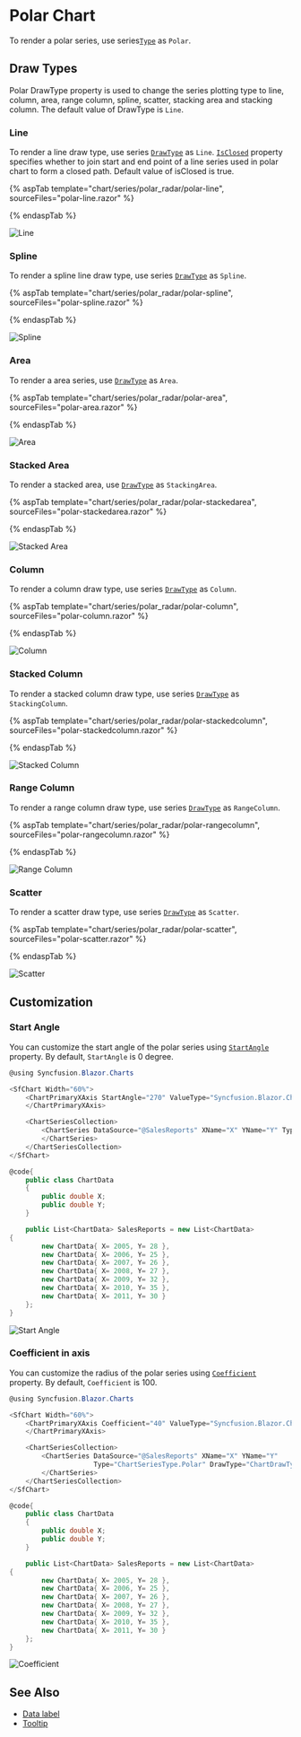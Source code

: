 # Polar Chart

To render a polar series, use series[`Type`](https://help.syncfusion.com/cr/blazor/Syncfusion.Blazor~Syncfusion.Blazor.Charts.ChartSeries~Type.html) as `Polar`.

## Draw Types

Polar DrawType property is used to change the series plotting type to line, column, area, range column, spline,
scatter, stacking area and stacking column. The default value of DrawType is `Line`.

### Line

To render a line draw type, use series [`DrawType`](https://help.syncfusion.com/cr/blazor/Syncfusion.Blazor~Syncfusion.Blazor.Charts.ChartSeries~DrawType.html) as `Line`.
[`IsClosed`](https://help.syncfusion.com/cr/blazor/Syncfusion.Blazor~Syncfusion.Blazor.Charts.ChartSeries~IsClosed.html) property specifies whether to join start and end point of
 a line series used in polar chart to form a closed path. Default value of isClosed is true.

{% aspTab template="chart/series/polar_radar/polar-line", sourceFiles="polar-line.razor" %}

{% endaspTab %}

![Line](../images/polar-radar/polar-line-razor.png)

### Spline

To render a spline line draw type, use series [`DrawType`](https://help.syncfusion.com/cr/blazor/Syncfusion.Blazor~Syncfusion.Blazor.Charts.ChartSeries~DrawType.html) as `Spline`.

{% aspTab template="chart/series/polar_radar/polar-spline", sourceFiles="polar-spline.razor" %}

{% endaspTab %}

![Spline](../images/polar-radar/polar-spline-razor.png)

### Area

To render a area series, use [`DrawType`](https://help.syncfusion.com/cr/blazor/Syncfusion.Blazor~Syncfusion.Blazor.Charts.ChartSeries~DrawType.html) as `Area`.

{% aspTab template="chart/series/polar_radar/polar-area", sourceFiles="polar-area.razor" %}

{% endaspTab %}

![Area](../images/polar-radar/polar-area-razor.png)

### Stacked Area

To render a stacked area, use [`DrawType`](https://help.syncfusion.com/cr/blazor/Syncfusion.Blazor~Syncfusion.Blazor.Charts.ChartSeries~DrawType.html) as `StackingArea`.

{% aspTab template="chart/series/polar_radar/polar-stackedarea", sourceFiles="polar-stackedarea.razor" %}

{% endaspTab %}

![Stacked Area](../images/polar-radar/polar-stackedarea-razor.png)

### Column

To render a column draw type, use series [`DrawType`](https://help.syncfusion.com/cr/blazor/Syncfusion.Blazor~Syncfusion.Blazor.Charts.ChartSeries~DrawType.html) as `Column`.

{% aspTab template="chart/series/polar_radar/polar-column", sourceFiles="polar-column.razor" %}

{% endaspTab %}

![Column](../images/polar-radar/polar-column-razor.png)

### Stacked Column

To render a stacked column draw type, use series [`DrawType`](https://help.syncfusion.com/cr/blazor/Syncfusion.Blazor~Syncfusion.Blazor.Charts.ChartSeries~DrawType.html) as `StackingColumn`.

{% aspTab template="chart/series/polar_radar/polar-stackedcolumn", sourceFiles="polar-stackedcolumn.razor" %}

{% endaspTab %}

![Stacked Column](../images/polar-radar/polar-stackedcolumn-razor.png)

### Range Column

To render a range column draw type, use series [`DrawType`](https://help.syncfusion.com/cr/blazor/Syncfusion.Blazor~Syncfusion.Blazor.Charts.ChartSeries~DrawType.html) as `RangeColumn`.

{% aspTab template="chart/series/polar_radar/polar-rangecolumn", sourceFiles="polar-rangecolumn.razor" %}

{% endaspTab %}

![Range Column](../images/polar-radar/polar-rangecolumn-razor.png)

### Scatter

To render a scatter draw type, use series [`DrawType`](https://help.syncfusion.com/cr/blazor/Syncfusion.Blazor~Syncfusion.Blazor.Charts.ChartSeries~DrawType.htmll) as `Scatter`.

{% aspTab template="chart/series/polar_radar/polar-scatter", sourceFiles="polar-scatter.razor" %}

{% endaspTab %}

![Scatter](../images/polar-radar/polar-scatter-razor.png)

## Customization

### Start Angle

You can customize the start angle of the polar series using
[`StartAngle`](https://help.syncfusion.com/cr/blazor/Syncfusion.Blazor~Syncfusion.Blazor.Charts.AxisModel~StartAngle.html) property. By default, `StartAngle` is 0 degree.

```csharp
@using Syncfusion.Blazor.Charts

<SfChart Width="60%">
    <ChartPrimaryXAxis StartAngle="270" ValueType="Syncfusion.Blazor.Charts.ValueType.Category">
    </ChartPrimaryXAxis>

    <ChartSeriesCollection>
        <ChartSeries DataSource="@SalesReports" XName="X" YName="Y" Type="ChartSeriesType.Polar" DrawType="ChartDrawType.Line">
        </ChartSeries>
    </ChartSeriesCollection>
</SfChart>

@code{
    public class ChartData
    {
        public double X;
        public double Y;
    }

    public List<ChartData> SalesReports = new List<ChartData>
{
        new ChartData{ X= 2005, Y= 28 },
        new ChartData{ X= 2006, Y= 25 },
        new ChartData{ X= 2007, Y= 26 },
        new ChartData{ X= 2008, Y= 27 },
        new ChartData{ X= 2009, Y= 32 },
        new ChartData{ X= 2010, Y= 35 },
        new ChartData{ X= 2011, Y= 30 }
    };
}
```

![Start Angle](../images/polar-radar/polar-start-angle.png)

### Coefficient in axis

You can customize the radius of the polar series using
[`Coefficient`](https://help.syncfusion.com/cr/blazor/Syncfusion.Blazor~Syncfusion.Blazor.Charts.AxisModel~Coefficient.html) property. By default, `Coefficient` is 100.

```csharp
@using Syncfusion.Blazor.Charts

<SfChart Width="60%">
    <ChartPrimaryXAxis Coefficient="40" ValueType="Syncfusion.Blazor.Charts.ValueType.Category">
    </ChartPrimaryXAxis>

    <ChartSeriesCollection>
        <ChartSeries DataSource="@SalesReports" XName="X" YName="Y"
                     Type="ChartSeriesType.Polar" DrawType="ChartDrawType.Line">
        </ChartSeries>
    </ChartSeriesCollection>
</SfChart>

@code{
    public class ChartData
    {
        public double X;
        public double Y;
    }

    public List<ChartData> SalesReports = new List<ChartData>
{
        new ChartData{ X= 2005, Y= 28 },
        new ChartData{ X= 2006, Y= 25 },
        new ChartData{ X= 2007, Y= 26 },
        new ChartData{ X= 2008, Y= 27 },
        new ChartData{ X= 2009, Y= 32 },
        new ChartData{ X= 2010, Y= 35 },
        new ChartData{ X= 2011, Y= 30 }
    };
}
```

![Coefficient](../images/polar-radar/polar-co-efficient.png)

## See Also

* [Data label](../data-labels)
* [Tooltip](../tool-tip)
